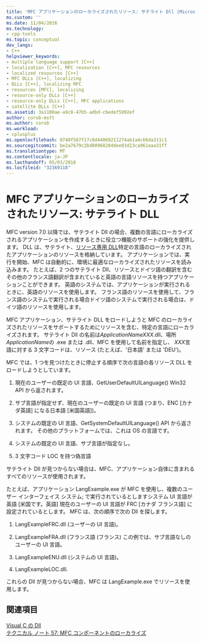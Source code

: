 ```yaml
---
title: 'MFC アプリケーションのローカライズされたリソース: サテライト Dll |Microsoft ドキュメント'
ms.custom: ''
ms.date: 11/04/2016
ms.technology:
- cpp-tools
ms.topic: conceptual
dev_langs:
- C++
helpviewer_keywords:
- multiple language support [C++]
- localization [C++], MFC resources
- localized resources [C++]
- MFC DLLs [C++], localizing
- DLLs [C++], localizing MFC
- resources [MFC], localizing
- resource-only DLLs [C++]
- resource-only DLLs [C++], MFC applications
- satellite DLLs [C++]
ms.assetid: 3a1100ae-a9c8-47b5-adbd-cbedef5992ef
author: corob-msft
ms.author: corob
ms.workload:
- cplusplus
ms.openlocfilehash: 0740f567f17c8d44069211274ab1a4c66da311c1
ms.sourcegitcommit: be2a7679c2bd80968204dee03d13ca961eaa31ff
ms.translationtype: MT
ms.contentlocale: ja-JP
ms.lasthandoff: 05/03/2018
ms.locfileid: "32369118"
---
```

# <a name="localized-resources-in-mfc-applications-satellite-dlls"></a>MFC アプリケーションのローカライズされたリソース: サテライト DLL
MFC version 7.0 以降では、サテライト Dll の場合、複数の言語にローカライズされるアプリケーションを作成するときに役立つ機能のサポートの強化を提供します。 DLL は、サテライト、[リソース専用 DLL](../build/creating-a-resource-only-dll.md)特定の言語のローカライズされたアプリケーションのリソースを格納しています。 アプリケーションでは、実行を開始、MFC は自動的に、環境に最適なローカライズされたリソースを読み込みます。 たとえば、2 つのサテライト Dll、リソースとドイツ語の翻訳を含むその他のフランス語翻訳が含まれていると英語の言語リソースを持つアプリケーションことができます。 英語のシステムでは、アプリケーションが実行されるときに、英語のリソースを使用します。 フランス語のリソースを使用して、フランス語のシステムで実行される場合ドイツ語のシステムで実行される場合は、ドイツ語のリソースを使用します。  
  
 MFC アプリケーション、サテライト DLL をロードしようと MFC のローカライズされたリソースをサポートするためにリソースを含む、特定の言語にローカライズされます。 サテライト Dll の名前は*ApplicationNameXXX*.dll、場所*ApplicationName*の .exe または .dll、MFC を使用して名前を指定し、 *XXX*言語に対する 3 文字コードは、リソース (たとえば、'日本語' または 'DEU')。  
  
 MFC では、1 つを見つけたときに停止する順序で次の言語の各リソース DLL をロードしようとしています。  
  
1. 現在のユーザーの既定の UI 言語、GetUserDefaultUILanguage() Win32 API から返されます。  
  
2.  サブ言語が指定せず、現在のユーザーの既定の UI 言語 (つまり、ENC [カナダ英語] になる日本語 [米国英語])。  
  
3.  システムの既定の UI 言語、GetSystemDefaultUILanguage() API から返されます。 その他のプラットフォームでは、これは OS の言語です。  
  
4.  システムの既定の UI 言語、サブ言語が指定なし。  
  
5.  3 文字コード LOC を持つ偽言語  
  
 サテライト Dll が見つからない場合は、MFC、アプリケーション自体に含まれるすべてのリソースが使用されます。  
  
 たとえば、アプリケーション LangExample.exe が MFC を使用し、複数のユーザー インターフェイス システム; で実行されているとしますシステム UI 言語が英語 [米国です。英語] 現在のユーザーの UI 言語が FRC [カナダ フランス語] に設定されているとします。 MFC は、次の順序で次の Dll を探します。  
  
1.  LangExampleFRC.dll (ユーザーの UI 言語)。  
  
2.  LangExampleFRA.dll (フランス語 (フランス) この例では、サブ言語なしのユーザーの UI 言語。  
  
3.  LangExampleENU.dll (システムの UI 言語)。  
  
4.  LangExampleLOC.dll.  
  
 これらの Dll が見つからない場合、MFC は LangExample.exe でリソースを使用します。  
  
## <a name="see-also"></a>関連項目  
 [Visual C の Dll](../build/dlls-in-visual-cpp.md)   
 [テクニカル ノート 57: MFC コンポーネントのローカライズ](../mfc/tn057-localization-of-mfc-components.md)